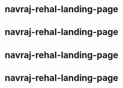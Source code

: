 # navraj-rehal-landing-page
# navraj-rehal-landing-page
# navraj-rehal-landing-page
# navraj-rehal-landing-page
